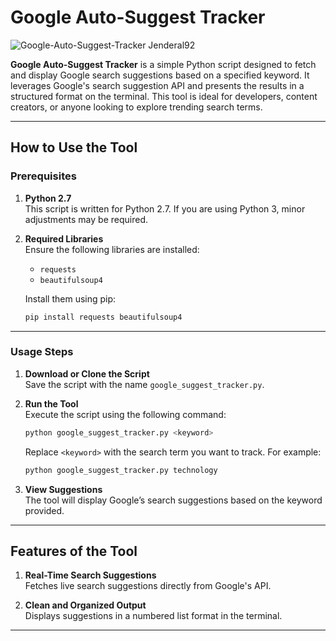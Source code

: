 # Google Auto-Suggest Tracker

![Google-Auto-Suggest-Tracker Jenderal92](https://github.com/user-attachments/assets/870f42d7-9c2f-458c-9e34-07a735423f99)


**Google Auto-Suggest Tracker** is a simple Python script designed to fetch and display Google search suggestions based on a specified keyword. It leverages Google's search suggestion API and presents the results in a structured format on the terminal. This tool is ideal for developers, content creators, or anyone looking to explore trending search terms.

---

## How to Use the Tool
### **Prerequisites**
1. **Python 2.7**  
   This script is written for Python 2.7. If you are using Python 3, minor adjustments may be required.

2. **Required Libraries**  
   Ensure the following libraries are installed:
   - `requests`
   - `beautifulsoup4`
   
   Install them using pip:
   ```bash
   pip install requests beautifulsoup4
   ```

---

### **Usage Steps**
1. **Download or Clone the Script**  
   Save the script with the name `google_suggest_tracker.py`.

2. **Run the Tool**  
   Execute the script using the following command:
   ```bash
   python google_suggest_tracker.py <keyword>
   ```
   Replace `<keyword>` with the search term you want to track. For example:
   ```bash
   python google_suggest_tracker.py technology
   ```

3. **View Suggestions**  
   The tool will display Google’s search suggestions based on the keyword provided.

---

## Features of the Tool
1. **Real-Time Search Suggestions**  
   Fetches live search suggestions directly from Google's API.

2. **Clean and Organized Output**  
   Displays suggestions in a numbered list format in the terminal.

---
